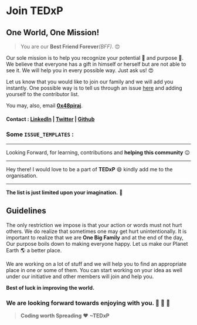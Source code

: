 # Join TEDxP

## One World, One Mission!

> You are our **Best Friend Forever**_(BFF)_. :heart_eyes: 

Our sole mission is to help you recognize your potential :muscle:  and purpose :musical_note:. We believe that everyone has a gift in himself or herself but are not able to see it. We will help you in every possible way. Just ask us! :heart_eyes: 

Let us know that you would like to join our family and we will add you instantly. One possible way is to tell us through an issue [here](https://github.com/TEDxP/Join_TEDxP/issues) and adding yourself to the contributor list.

You may, also, email **[0x48piraj](https://github.com/0x48piraj)**.
#### Contact : **[LinkedIn](https://www.linkedin.com/in/0x48piraj/)** | **[Twitter](https://twitter.com/0x48piraj)** | **[Github](https://github.com/0x48piraj)**



### Some `ISSUE_TEMPLATES` :

---

Looking Forward, for learning, contributions and **helping this community** :wink: 

---

Hey there!
I would love to be a part of **TEDxP** :smile:
kindly add me to the organisation.

---


**The list is just limited upon your imagination.** :rocket: 

## Guidelines

The only restriction we impose is that your action or words must not hurt others. We do realize that sometimes one may get hurt unintentionally. It is important to realize that we are **One Big Family** and at the end of the day, Our purpose boils down to making everyone happy. Let us make our Planet Earth :earth_americas: a better place.

We are working on a lot of stuff and we will help you to find an appropriate place in one or some of them. You can start working on your idea as well under our initiative and other members will join and help you.

**Best of luck in improving the world.**

### We are looking forward towards enjoying with you. :wine_glass: :cake: :dancer: 

> **Coding worth Spreading** :heart: **~TEDxP**
